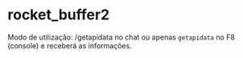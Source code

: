 # rocket_buffer2

Modo de utilização: /getapidata no chat ou apenas `getapidata` no F8 (console) e receberá as informações.